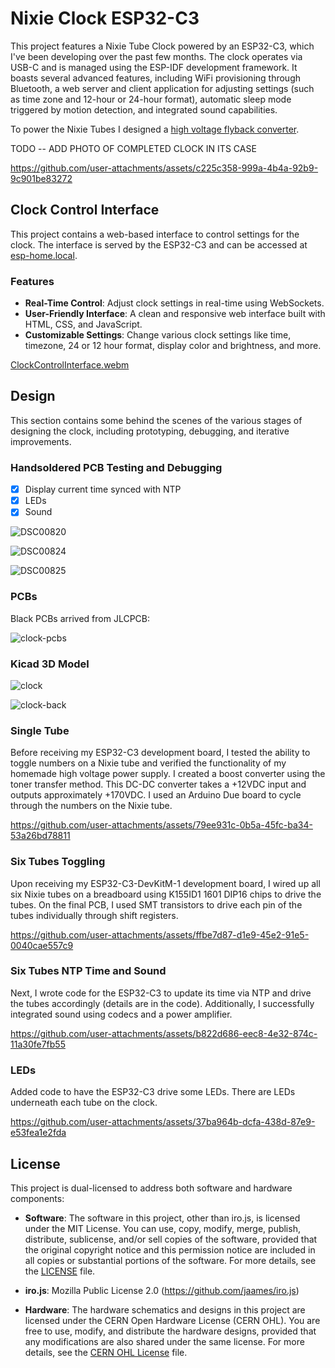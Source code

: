 # Nixie Clock ESP32-C3 

This project features a Nixie Tube Clock powered by an ESP32-C3, which I've been developing over the past few months. The clock operates via USB-C and is managed using the ESP-IDF development framework. It boasts several advanced features, including WiFi provisioning through Bluetooth, a web server and client application for adjusting settings (such as time zone and 12-hour or 24-hour format), automatic sleep mode triggered by motion detection, and integrated sound capabilities.

To power the Nixie Tubes I designed a [high voltage flyback converter](https://github.com/newell/hv-flyback-converter). 

TODO -- ADD PHOTO OF COMPLETED CLOCK IN ITS CASE



https://github.com/user-attachments/assets/c225c358-999a-4b4a-92b9-9c901be83272



## Clock Control Interface

This project contains a web-based interface to control settings for the clock. The interface is served by the ESP32-C3 and can be accessed at [esp-home.local](http://esp-home.local).

### Features

- **Real-Time Control**: Adjust clock settings in real-time using WebSockets.
- **User-Friendly Interface**: A clean and responsive web interface built with HTML, CSS, and JavaScript.
- **Customizable Settings**: Change various clock settings like time, timezone, 24 or 12 hour format, display color and brightness, and more.
  
[ClockControlInterface.webm](https://github.com/user-attachments/assets/71b5c2da-ff7b-42fa-be0a-e68aa2519f6b)

## Design

This section contains some behind the scenes of the various stages of designing the clock, including prototyping, debugging, and iterative improvements. 

### Handsoldered PCB Testing and Debugging

- [x] Display current time synced with NTP
- [x] LEDs
- [x] Sound

![DSC00820](https://github.com/user-attachments/assets/b7c6caf7-d2b7-44de-bebc-66ae702bd61a)

![DSC00824](https://github.com/user-attachments/assets/1beff864-1065-4d9b-b666-368eb919fa4f)

![DSC00825](https://github.com/user-attachments/assets/e6425b82-5ede-4e77-bb7d-64c5438d0f17)

### PCBs

Black PCBs arrived from JLCPCB:

![clock-pcbs](https://github.com/user-attachments/assets/8e31dfbc-8cd0-4aaf-a7f6-d063d01f86a6)

### Kicad 3D Model

![clock](https://github.com/user-attachments/assets/745a5776-db51-4f5b-979e-c3a7e6d8c8c4)

![clock-back](https://github.com/user-attachments/assets/593558b8-ba2a-457c-b399-670f584f445b)

### Single Tube

Before receiving my ESP32-C3 development board, I tested the ability to toggle numbers on a Nixie tube and verified the functionality of my homemade high voltage power supply. I created a boost converter using the toner transfer method. This DC-DC converter takes a +12VDC input and outputs approximately +170VDC. I used an Arduino Due board to cycle through the numbers on the Nixie tube.

https://github.com/user-attachments/assets/79ee931c-0b5a-45fc-ba34-53a26bd78811

### Six Tubes Toggling

Upon receiving my ESP32-C3-DevKitM-1 development board, I wired up all six Nixie tubes on a breadboard using K155ID1 1601 DIP16 chips to drive the tubes. On the final PCB, I used SMT transistors to drive each pin of the tubes individually through shift registers.

https://github.com/user-attachments/assets/ffbe7d87-d1e9-45e2-91e5-0040cae557c9

### Six Tubes NTP Time and Sound

Next, I wrote code for the ESP32-C3 to update its time via NTP and drive the tubes accordingly (details are in the code). Additionally, I successfully integrated sound using codecs and a power amplifier.

https://github.com/user-attachments/assets/b822d686-eec8-4e32-874c-11a30fe7fb55

### LEDs

Added code to have the ESP32-C3 drive some LEDs.  There are LEDs underneath each tube on the clock.

https://github.com/user-attachments/assets/37ba964b-dcfa-438d-87e9-e53fea1e2fda

## License

This project is dual-licensed to address both software and hardware components:

- **Software**: The software in this project, other than iro.js, is licensed under the MIT License. You can use, copy, modify, merge, publish, distribute, sublicense, and/or sell copies of the software, provided that the original copyright notice and this permission notice are included in all copies or substantial portions of the software. For more details, see the [LICENSE](./LICENSE) file.

- **iro.js**: Mozilla Public License 2.0 (https://github.com/jaames/iro.js)

- **Hardware**: The hardware schematics and designs in this project are licensed under the CERN Open Hardware License (CERN OHL). You are free to use, modify, and distribute the hardware designs, provided that any modifications are also shared under the same license. For more details, see the [CERN OHL License](./CERN_OHL_LICENSE) file.

